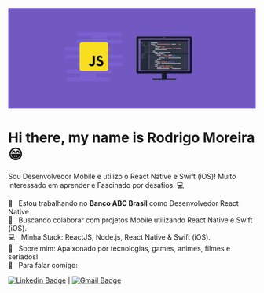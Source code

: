 <img width="auto" src="https://github.com/rodrigomoreir/rodrigomoreir/blob/main/devJS.jpg" />

# Hi there, my name is Rodrigo Moreira 😁

Sou Desenvolvedor Mobile e utilizo o React Native e Swift (iOS)! 
Muito interessado em aprender e
Fascinado por desafios. :computer:

 :rocket:  &nbsp; Estou trabalhando no **Banco ABC Brasil** como Desenvolvedor React Native
 <br/> :purple_heart: &nbsp; Buscando colaborar com projetos Mobile utilizando React Native e Swift (iOS).
 <br/> :computer: &nbsp; Minha Stack: ReactJS, Node.js, React Native & Swift (iOS).
 <br/> 💬  &nbsp; Sobre mim: Apaixonado por tecnologias, games, animes, filmes e seriados!
 <br/> :email: &nbsp; Para falar comigo:
 
 [![Linkedin Badge](https://img.shields.io/badge/-RodrigoMoreira-blue?style=flat-square&logo=Linkedin&logoColor=white&link=https://www.linkedin.com/in/tgmarinho/)](https://www.linkedin.com/in/rodrigo-moreira-mobile-dev) 
  | 
[![Gmail Badge](https://img.shields.io/badge/-rodrigoalvesm06@gmail.com-c14438?style=flat-square&logo=Gmail&logoColor=white&link=mailto:rodrigoalvesm06@gmail.com)](mailto:rodrigoalvesm06@gmail.com)

<!--
**rodrigomoreir/rodrigomoreir** is a ✨ _special_ ✨ repository because its `README.md` (this file) appears on your GitHub profile.

Here are some ideas to get you started:

- 🔭 I’m currently working on ...
- 🌱 I’m currently learning ...
- 👯 I’m looking to collaborate on ...
- 🤔 I’m looking for help with ...
- 💬 Ask me about ...
- 📫 How to reach me: ...
- 😄 Pronouns: ...
- ⚡ Fun fact: ...
-->
